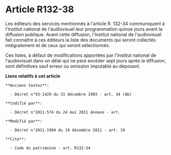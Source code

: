 # Article R132-38

Les éditeurs des services mentionnés à l'article R. 132-34 communiquent à l'Institut national de l'audiovisuel leur
programmation quinze jours avant la diffusion publique. Avant cette diffusion, l'Institut national de l'audiovisuel fait
connaître à ces éditeurs la liste des documents qui seront collectés intégralement et de ceux qui seront sélectionnés. 

Ces listes, à défaut de modifications apportées par l'Institut national de l'audiovisuel dans un délai qui ne peut excéder
sept jours après la diffusion, sont définitives sauf erreur ou omission imputable au déposant.

**Liens relatifs à cet article**

	**Anciens textes**:

	  - Décret n°93-1429 du 31 décembre 1993 - art. 34 (Ab)

	**Codifié par**:

	  - Décret n°2011-574 du 24 mai 2011 Annexe - art.

	**Modifié par**:

	  - Décret n°2011-1904 du 19 décembre 2011 - art. 19

	**Cite**:

	  - Code du patrimoine - art. R132-34
